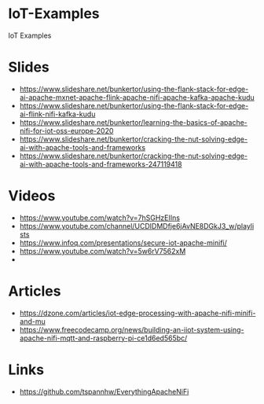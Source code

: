 # IoT-Examples
IoT Examples


# Slides


* https://www.slideshare.net/bunkertor/using-the-flank-stack-for-edge-ai-apache-mxnet-apache-flink-apache-nifi-apache-kafka-apache-kudu
* https://www.slideshare.net/bunkertor/using-the-flank-stack-for-edge-ai-flink-nifi-kafka-kudu
* https://www.slideshare.net/bunkertor/learning-the-basics-of-apache-nifi-for-iot-oss-europe-2020
* https://www.slideshare.net/bunkertor/cracking-the-nut-solving-edge-ai-with-apache-tools-and-frameworks
* https://www.slideshare.net/bunkertor/cracking-the-nut-solving-edge-ai-with-apache-tools-and-frameworks-247119418

# Videos

* https://www.youtube.com/watch?v=7hSGHzEIIns
* https://www.youtube.com/channel/UCDIDMDfje6jAvNE8DGkJ3_w/playlists
* https://www.infoq.com/presentations/secure-iot-apache-minifi/
* https://www.youtube.com/watch?v=5w6rV7562xM
* 

# Articles

* https://dzone.com/articles/iot-edge-processing-with-apache-nifi-minifi-and-mu
* https://www.freecodecamp.org/news/building-an-iiot-system-using-apache-nifi-mqtt-and-raspberry-pi-ce1d6ed565bc/

# Links

* https://github.com/tspannhw/EverythingApacheNiFi
